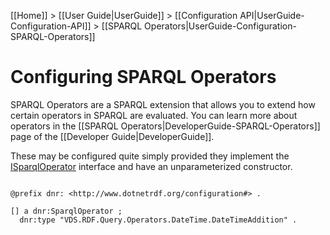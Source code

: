 [[Home]] > [[User Guide|UserGuide]] > [[Configuration API|UserGuide-Configuration-API]] > [[SPARQL Operators|UserGuide-Configuration-SPARQL-Operators]]

# Configuring SPARQL Operators 

SPARQL Operators are a SPARQL extension that allows you to extend how certain operators in SPARQL are evaluated.  You can learn more about operators in the [[SPARQL Operators|DeveloperGuide-SPARQL-Operators]] page of the [[Developer Guide|DeveloperGuide]].

These may be configured quite simply provided they implement the [ISparqlOperator](https://dotnetrdf.github.io/api/html/T_VDS_RDF_Query_Operators_ISparqlOperator.htm) interface and have an unparameterized constructor.

```turtle

@prefix dnr: <http://www.dotnetrdf.org/configuration#> .

[] a dnr:SparqlOperator ;
  dnr:type "VDS.RDF.Query.Operators.DateTime.DateTimeAddition" .
```